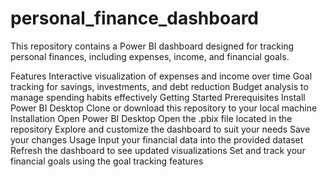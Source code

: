 # personal_finance_dashboard
This repository contains a Power BI dashboard designed for tracking personal finances, including expenses, income, and financial goals.

Features
Interactive visualization of expenses and income over time
Goal tracking for savings, investments, and debt reduction
Budget analysis to manage spending habits effectively
Getting Started
Prerequisites
Install Power BI Desktop
Clone or download this repository to your local machine
Installation
Open Power BI Desktop
Open the .pbix file located in the repository
Explore and customize the dashboard to suit your needs
Save your changes
Usage
Input your financial data into the provided dataset
Refresh the dashboard to see updated visualizations
Set and track your financial goals using the goal tracking features


